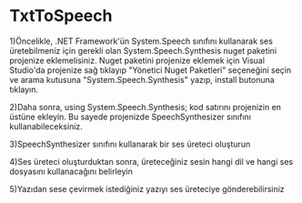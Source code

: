 # TxtToSpeech

1)Öncelikle, .NET Framework'ün System.Speech sınıfını kullanarak ses üretebilmeniz için gerekli olan System.Speech.Synthesis nuget paketini projenize eklemelisiniz. Nuget paketini projenize eklemek için Visual Studio'da projenize sağ tıklayıp "Yönetici Nuget Paketleri" seçeneğini seçin ve arama kutusuna "System.Speech.Synthesis" yazıp, install butonuna tıklayın.





2)Daha sonra, using System.Speech.Synthesis; kod satırını projenizin en üstüne ekleyin. Bu sayede projenizde SpeechSynthesizer sınıfını kullanabileceksiniz.





3)SpeechSynthesizer sınıfını kullanarak bir ses üreteci oluşturun




4)Ses üreteci oluşturduktan sonra, üreteceğiniz sesin hangi dil ve hangi ses dosyasını kullanacağını belirleyin





5)Yazıdan sese çevirmek istediğiniz yazıyı ses üreteciye gönderebilirsiniz
